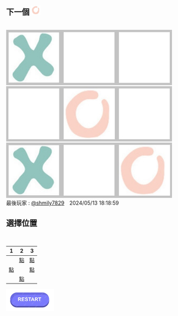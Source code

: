 ## 下一個 <img src="https://github.com/dylan724254/dylan724254/blob/main/ProfileEdit/Img/o.jpg?raw=true" style="width:25px; height:25px"><br/>
<br/>
<div style="display: inline-block;"><img src="https://github.com/dylan724254/dylan724254/blob/main/ProfileEdit/Img/x2.jpg?raw=true" style="width:150px; height:150px"><img src="https://github.com/dylan724254/dylan724254/blob/main/ProfileEdit/Img/none2.jpg?raw=true" style="width:150px; height:150px"><img src="https://github.com/dylan724254/dylan724254/blob/main/ProfileEdit/Img/none2.jpg?raw=true" style="width:150px; height:150px"></div><div style="display: inline-block;"><img src="https://github.com/dylan724254/dylan724254/blob/main/ProfileEdit/Img/none2.jpg?raw=true" style="width:150px; height:150px"><img src="https://github.com/dylan724254/dylan724254/blob/main/ProfileEdit/Img/o2.jpg?raw=true" style="width:150px; height:150px"><img src="https://github.com/dylan724254/dylan724254/blob/main/ProfileEdit/Img/none2.jpg?raw=true" style="width:150px; height:150px"></div><div style="display: inline-block;"><img src="https://github.com/dylan724254/dylan724254/blob/main/ProfileEdit/Img/x2.jpg?raw=true" style="width:150px; height:150px"><img src="https://github.com/dylan724254/dylan724254/blob/main/ProfileEdit/Img/none2.jpg?raw=true" style="width:150px; height:150px"><img src="https://github.com/dylan724254/dylan724254/blob/main/ProfileEdit/Img/o2.jpg?raw=true" style="width:150px; height:150px"></div>
<br/>最後玩家 : <a href="https://github.com/shmily7829">@shmily7829</a>　2024/05/13 18:18:59
<br/>

## 選擇位置
<br/>

|1|2|3|
|:----:|:----:|:----:|
|　|<a href="https://github.com/dylan724254/dylan724254/issues/new?body=%E8%AB%8B%E9%BB%9E%E6%93%8ASubmit%20new%20issue%E4%B8%8D%E9%9C%80%E8%A6%81%E4%BF%AE%E6%94%B9%E4%BB%BB%E4%BD%95%E5%85%A7%E5%AE%B9Thanks&title=B1">點</a>|<a href="https://github.com/dylan724254/dylan724254/issues/new?body=%E8%AB%8B%E9%BB%9E%E6%93%8ASubmit%20new%20issue%E4%B8%8D%E9%9C%80%E8%A6%81%E4%BF%AE%E6%94%B9%E4%BB%BB%E4%BD%95%E5%85%A7%E5%AE%B9Thanks&title=C1">點</a>|
|<a href="https://github.com/dylan724254/dylan724254/issues/new?body=%E8%AB%8B%E9%BB%9E%E6%93%8ASubmit%20new%20issue%E4%B8%8D%E9%9C%80%E8%A6%81%E4%BF%AE%E6%94%B9%E4%BB%BB%E4%BD%95%E5%85%A7%E5%AE%B9Thanks&title=A2">點</a>|　|<a href="https://github.com/dylan724254/dylan724254/issues/new?body=%E8%AB%8B%E9%BB%9E%E6%93%8ASubmit%20new%20issue%E4%B8%8D%E9%9C%80%E8%A6%81%E4%BF%AE%E6%94%B9%E4%BB%BB%E4%BD%95%E5%85%A7%E5%AE%B9Thanks&title=C2">點</a>|
|　|<a href="https://github.com/dylan724254/dylan724254/issues/new?body=%E8%AB%8B%E9%BB%9E%E6%93%8ASubmit%20new%20issue%E4%B8%8D%E9%9C%80%E8%A6%81%E4%BF%AE%E6%94%B9%E4%BB%BB%E4%BD%95%E5%85%A7%E5%AE%B9Thanks&title=B3">點</a>|　|

<a href="https://github.com/dylan724254/dylan724254/issues/new?body=%E8%AB%8B%E9%BB%9E%E6%93%8ASubmit%20new%20issue%E4%B8%8D%E9%9C%80%E8%A6%81%E4%BF%AE%E6%94%B9%E4%BB%BB%E4%BD%95%E5%85%A7%E5%AE%B9Thanks&title=RE"><img src="https://github.com/dylan724254/dylan724254/blob/main/ProfileEdit/Img/restart.jpg?raw=true" style="width:130px; height:60px"></a>


